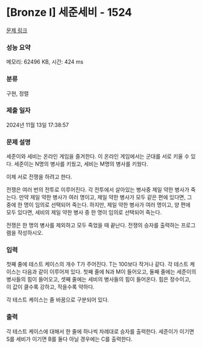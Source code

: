 # [Bronze I] 세준세비 - 1524 

[문제 링크](https://www.acmicpc.net/problem/1524) 

### 성능 요약

메모리: 62496 KB, 시간: 424 ms

### 분류

구현, 정렬

### 제출 일자

2024년 11월 13일 17:38:57

### 문제 설명

<p>세준이와 세비는 온라인 게임을 즐겨한다. 이 온라인 게임에서는 군대를 서로 키울 수 있다. 세준이는 N명의 병사를 키웠고, 세비는 M명의 병사를 키웠다.</p>

<p>이제 서로 전쟁을 하려고 한다.</p>

<p>전쟁은 여러 번의 전투로 이루어진다. 각 전투에서 살아있는 병사중 제일 약한 병사가 죽는다. 만약 제일 약한 병사가 여러 명이고, 제일 약한 병사가 모두 같은 편에 있다면, 그 중에 한 명이 임의로 선택되어 죽는다. 하지만, 제일 약한 병사가 여러 명이고, 양 편에 모두 있다면, 세비의 제일 약한 병사 중 한 명이 임의로 선택되어 죽는다.</p>

<p>전쟁은 한 명의 병사를 제외하고 모두 죽었을 때 끝난다. 전쟁의 승자를 출력하는 프로그램을 작성하시오.</p>

### 입력 

 <p>첫째 줄에 테스트 케이스의 개수 T가 주어진다. T는 100보다 작거나 같다. 각 테스트 케이스는 다음과 같이 이루어져 있다. 첫째 줄에 N과 M이 들어오고, 둘째 줄에는 세준이의 병사들의 힘이 들어오고, 셋째 줄에는 세비의 병사들의 힘이 들어온다. 힘은 정수이고, 이 값이 클수록 강하고, 작을수록 약하다.</p>

<p>각 테스트 케이스는 줄 바꿈으로 구분되어 있다.</p>

### 출력 

 <p>각 테스트 케이스에 대해서 한 줄에 하나씩 차례대로 승자를 출력한다. 세준이가 이기면 S를 세비가 이기면 B를 둘다 아닐 경우에는 C를 출력한다.</p>

